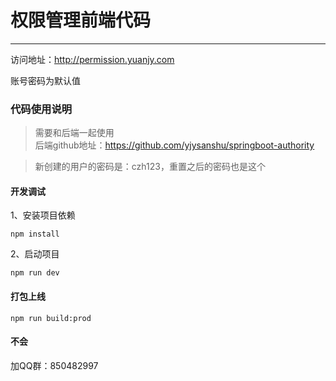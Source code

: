 # 权限管理前端代码
---
访问地址：http://permission.yuanjy.com

账号密码为默认值

### 代码使用说明
> 需要和后端一起使用  
后端github地址：https://github.com/yjysanshu/springboot-authority

> 新创建的用户的密码是：czh123，重置之后的密码也是这个

#### 开发调试
1、安装项目依赖
```shell
npm install
```

2、启动项目
```shell
npm run dev
```

#### 打包上线
```shell
npm run build:prod
```

#### 不会
加QQ群：850482997
